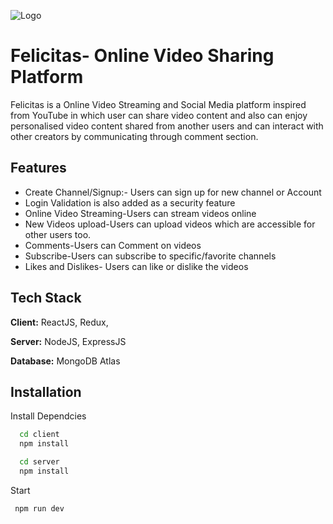 
![Logo](https://snipboard.io/g92iIB.jpg)


# Felicitas- Online Video Sharing Platform
Felicitas is a Online Video Streaming and Social Media platform inspired from YouTube in which user can share video content and also can enjoy personalised video content shared from another users and can interact with other creators by communicating through comment section.

## Features

- Create Channel/Signup:-  Users can sign up for new channel or Account
- Login Validation is also added as a security feature
- Online Video Streaming-Users can stream videos online 
- New Videos upload-Users can upload videos which are accessible for other users too.
- Comments-Users can Comment on videos
- Subscribe-Users can subscribe to specific/favorite channels
- Likes and Dislikes- Users can like or dislike the videos

## Tech Stack

**Client:** ReactJS, Redux,

**Server:** NodeJS, ExpressJS

**Database:** MongoDB Atlas


## Installation

Install Dependcies

```bash
  cd client
  npm install 
```
    
```bash
  cd server
  npm install 
```
    
Start

```bash
 npm run dev
```
    
